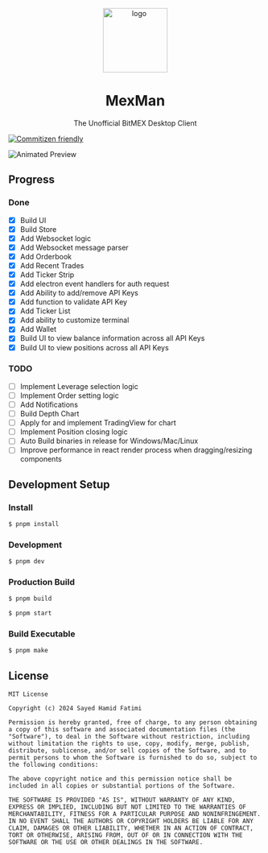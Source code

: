 <p align="center">
<img src="https://i.ibb.co/SwL7g9r/logo.png" width="128px" height="128px" alt="logo" border="0" />
</p>

<div align="center">
  <h1>MexMan</h1>
</div>
<p align="center">The Unofficial BitMEX Desktop Client</p>

[![Commitizen friendly](https://img.shields.io/badge/commitizen-friendly-brightgreen.svg)](http://commitizen.github.io/cz-cli/)

![Animated Preview](https://raw.githubusercontent.com/sayedhfatimi/MexMan/master/src/renderer/public/images/preview.gif)

## Progress

### Done

- [x] Build UI
- [x] Build Store
- [x] Add Websocket logic
- [x] Add Websocket message parser
- [x] Add Orderbook
- [x] Add Recent Trades
- [x] Add Ticker Strip
- [x] Add electron event handlers for auth request
- [x] Add Ability to add/remove API Keys
- [x] Add function to validate API Key
- [x] Add Ticker List
- [x] Add ability to customize terminal
- [x] Add Wallet
- [x] Build UI to view balance information across all API Keys
- [x] Build UI to view positions across all API Keys

### TODO

- [ ] Implement Leverage selection logic
- [ ] Implement Order setting logic
- [ ] Add Notifications
- [ ] Build Depth Chart
- [ ] Apply for and implement TradingView for chart
- [ ] Implement Position closing logic
- [ ] Auto Build binaries in release for Windows/Mac/Linux
- [ ] Improve performance in react render process when dragging/resizing components

## Development Setup

### Install

```bash
$ pnpm install
```

### Development

```bash
$ pnpm dev
```

### Production Build

```bash
$ pnpm build

$ pnpm start
```

### Build Executable

```bash
$ pnpm make
```

## License

```
MIT License

Copyright (c) 2024 Sayed Hamid Fatimi

Permission is hereby granted, free of charge, to any person obtaining a copy of this software and associated documentation files (the "Software"), to deal in the Software without restriction, including without limitation the rights to use, copy, modify, merge, publish, distribute, sublicense, and/or sell copies of the Software, and to permit persons to whom the Software is furnished to do so, subject to the following conditions:

The above copyright notice and this permission notice shall be included in all copies or substantial portions of the Software.

THE SOFTWARE IS PROVIDED "AS IS", WITHOUT WARRANTY OF ANY KIND, EXPRESS OR IMPLIED, INCLUDING BUT NOT LIMITED TO THE WARRANTIES OF MERCHANTABILITY, FITNESS FOR A PARTICULAR PURPOSE AND NONINFRINGEMENT. IN NO EVENT SHALL THE AUTHORS OR COPYRIGHT HOLDERS BE LIABLE FOR ANY CLAIM, DAMAGES OR OTHER LIABILITY, WHETHER IN AN ACTION OF CONTRACT, TORT OR OTHERWISE, ARISING FROM, OUT OF OR IN CONNECTION WITH THE SOFTWARE OR THE USE OR OTHER DEALINGS IN THE SOFTWARE.
```
